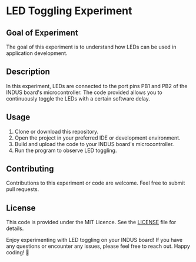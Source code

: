 # LED Toggling Experiment

## Goal of Experiment

The goal of this experiment is to understand how LEDs can be used in application development.

## Description

In this experiment, LEDs are connected to the port pins PB1 and PB2 of the INDUS board's microcontroller. The code provided allows you to continuously toggle the LEDs with a certain software delay.

## Usage

1. Clone or download this repository.
2. Open the project in your preferred IDE or development environment.
3. Build and upload the code to your INDUS board's microcontroller.
4. Run the program to observe LED toggling.

## Contributing

Contributions to this experiment or code are welcome. Feel free to submit pull requests.

## License

This code is provided under the MIT Licence. See the [LICENSE](LICENSE) file for details.


Enjoy experimenting with LED toggling on your INDUS board! If you have any questions or encounter any issues, please feel free to reach out. Happy coding! 🚀
